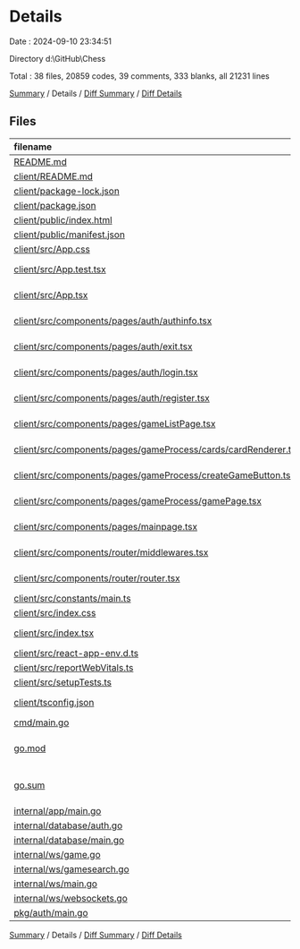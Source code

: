 # Details

Date : 2024-09-10 23:34:51

Directory d:\\GitHub\\Chess

Total : 38 files,  20859 codes, 39 comments, 333 blanks, all 21231 lines

[Summary](results.md) / Details / [Diff Summary](diff.md) / [Diff Details](diff-details.md)

## Files
| filename | language | code | comment | blank | total |
| :--- | :--- | ---: | ---: | ---: | ---: |
| [README.md](/README.md) | Markdown | 2 | 0 | 2 | 4 |
| [client/README.md](/client/README.md) | Markdown | 26 | 0 | 21 | 47 |
| [client/package-lock.json](/client/package-lock.json) | JSON | 19,613 | 0 | 1 | 19,614 |
| [client/package.json](/client/package.json) | JSON | 46 | 0 | 1 | 47 |
| [client/public/index.html](/client/public/index.html) | HTML | 17 | 23 | 1 | 41 |
| [client/public/manifest.json](/client/public/manifest.json) | JSON | 8 | 0 | 1 | 9 |
| [client/src/App.css](/client/src/App.css) | CSS | 40 | 0 | 12 | 52 |
| [client/src/App.test.tsx](/client/src/App.test.tsx) | TypeScript JSX | 8 | 0 | 2 | 10 |
| [client/src/App.tsx](/client/src/App.tsx) | TypeScript JSX | 27 | 0 | 7 | 34 |
| [client/src/components/pages/auth/authinfo.tsx](/client/src/components/pages/auth/authinfo.tsx) | TypeScript JSX | 20 | 0 | 3 | 23 |
| [client/src/components/pages/auth/exit.tsx](/client/src/components/pages/auth/exit.tsx) | TypeScript JSX | 13 | 0 | 7 | 20 |
| [client/src/components/pages/auth/login.tsx](/client/src/components/pages/auth/login.tsx) | TypeScript JSX | 53 | 0 | 14 | 67 |
| [client/src/components/pages/auth/register.tsx](/client/src/components/pages/auth/register.tsx) | TypeScript JSX | 63 | 0 | 16 | 79 |
| [client/src/components/pages/gameListPage.tsx](/client/src/components/pages/gameListPage.tsx) | TypeScript JSX | 39 | 0 | 10 | 49 |
| [client/src/components/pages/gameProcess/cards/cardRenderer.tsx](/client/src/components/pages/gameProcess/cards/cardRenderer.tsx) | TypeScript JSX | 36 | 0 | 3 | 39 |
| [client/src/components/pages/gameProcess/createGameButton.tsx](/client/src/components/pages/gameProcess/createGameButton.tsx) | TypeScript JSX | 39 | 0 | 6 | 45 |
| [client/src/components/pages/gameProcess/gamePage.tsx](/client/src/components/pages/gameProcess/gamePage.tsx) | TypeScript JSX | 103 | 0 | 25 | 128 |
| [client/src/components/pages/mainpage.tsx](/client/src/components/pages/mainpage.tsx) | TypeScript JSX | 17 | 0 | 6 | 23 |
| [client/src/components/router/middlewares.tsx](/client/src/components/router/middlewares.tsx) | TypeScript JSX | 31 | 0 | 9 | 40 |
| [client/src/components/router/router.tsx](/client/src/components/router/router.tsx) | TypeScript JSX | 37 | 0 | 12 | 49 |
| [client/src/constants/main.ts](/client/src/constants/main.ts) | TypeScript | 2 | 0 | 0 | 2 |
| [client/src/index.css](/client/src/index.css) | CSS | 12 | 0 | 2 | 14 |
| [client/src/index.tsx](/client/src/index.tsx) | TypeScript JSX | 14 | 3 | 3 | 20 |
| [client/src/react-app-env.d.ts](/client/src/react-app-env.d.ts) | TypeScript | 0 | 1 | 1 | 2 |
| [client/src/reportWebVitals.ts](/client/src/reportWebVitals.ts) | TypeScript | 13 | 0 | 3 | 16 |
| [client/src/setupTests.ts](/client/src/setupTests.ts) | TypeScript | 1 | 4 | 1 | 6 |
| [client/tsconfig.json](/client/tsconfig.json) | JSON with Comments | 26 | 0 | 1 | 27 |
| [cmd/main.go](/cmd/main.go) | Go | 21 | 1 | 12 | 34 |
| [go.mod](/go.mod) | Go Module File | 22 | 0 | 4 | 26 |
| [go.sum](/go.sum) | Go Checksum File | 43 | 0 | 1 | 44 |
| [internal/app/main.go](/internal/app/main.go) | Go | 23 | 0 | 10 | 33 |
| [internal/database/auth.go](/internal/database/auth.go) | Go | 31 | 0 | 15 | 46 |
| [internal/database/main.go](/internal/database/main.go) | Go | 45 | 0 | 12 | 57 |
| [internal/ws/game.go](/internal/ws/game.go) | Go | 108 | 5 | 25 | 138 |
| [internal/ws/gamesearch.go](/internal/ws/gamesearch.go) | Go | 68 | 0 | 21 | 89 |
| [internal/ws/main.go](/internal/ws/main.go) | Go | 29 | 0 | 10 | 39 |
| [internal/ws/websockets.go](/internal/ws/websockets.go) | Go | 111 | 0 | 33 | 144 |
| [pkg/auth/main.go](/pkg/auth/main.go) | Go | 52 | 2 | 20 | 74 |

[Summary](results.md) / Details / [Diff Summary](diff.md) / [Diff Details](diff-details.md)